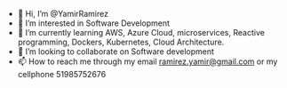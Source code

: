 - 👋 Hi, I’m @YamirRamirez 
- 👀 I’m interested in Software Development
- 🌱 I’m currently learning AWS, Azure Cloud, microservices, Reactive programming, Dockers, Kubernetes, Cloud Architecture.
- 💞️ I’m looking to collaborate on Software development
- 📫 How to reach me through my email ramirez.yamir@gmail.com or my cellphone 51985752676

<!---
YamirServices/YamirServices is a ✨ special ✨ repository because its `README.md` (this file) appears on your GitHub profile.
You can click the Preview link to take a look at your changes.
--->
